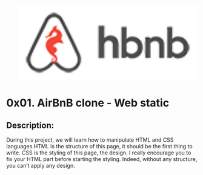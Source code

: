 <p align="right">
  <img height="200" src="./images/logo.png"/>
</p>

# 0x01. AirBnB clone - Web static

## Description:
During this project, we will learn how to manipulate HTML and CSS languages.HTML is the structure of this page, it should be the first thing to write. CSS is the styling of this page, the design. I really encourage you to fix your HTML part before starting the styling. Indeed, without any structure, you can’t apply any design.


